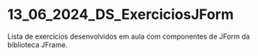 # 13_06_2024_DS_ExerciciosJForm
Lista de exercícios desenvolvidos em aula com componentes de JForm da biblioteca JFrame.
